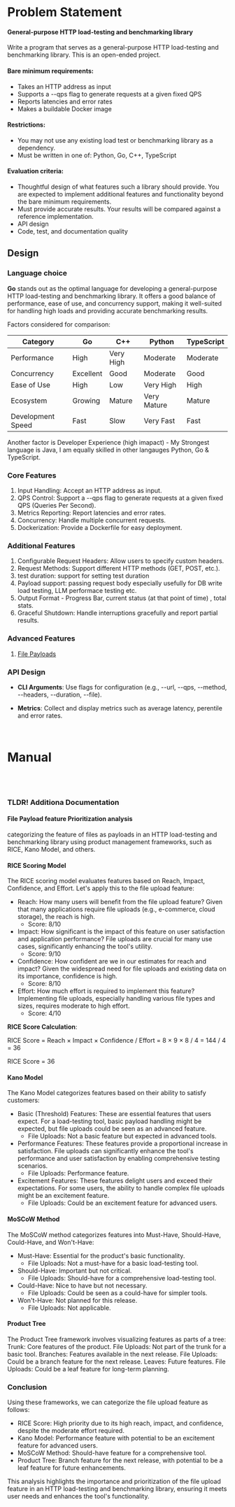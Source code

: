 # Problem Statement 

#### General-purpose HTTP load-testing and benchmarking library

Write a program that serves as a general-purpose HTTP load-testing and benchmarking library. This is an open-ended project.

#### Bare minimum requirements:
- Takes an HTTP address as input
- Supports a --qps flag to generate requests at a given fixed QPS
- Reports latencies and error rates
- Makes a buildable Docker image

#### Restrictions:
- You may not use any existing load test or benchmarking library as a dependency.
- Must be written in one of: Python, Go, C++, TypeScript

#### Evaluation criteria:
- Thoughtful design of what features such a library should provide. You are expected to implement additional features and functionality beyond the bare minimum requirements.
- Must provide accurate results. Your results will be compared against a reference implementation.
- API design
- Code, test, and documentation quality

## Design

### Language choice

**Go** stands out as the optimal language for developing a general-purpose HTTP load-testing and benchmarking library. It offers a good balance of performance, ease of use, and concurrency support, making it well-suited for handling high loads and providing accurate benchmarking results.

Factors considered for comparison:

| Category        | Go      | C++        | Python    | TypeScript |
|-----------------|---------|------------|-----------|------------|
| Performance     | High    | Very High  | Moderate  | Moderate   |
| Concurrency     | Excellent | Good     | Moderate  | Good       |
| Ease of Use     | High    | Low        | Very High | High       |
| Ecosystem       | Growing | Mature     | Very Mature | Mature   |
| Development Speed | Fast  | Slow       | Very Fast | Fast       |

Another factor is Developer Experience (high imapact) - My Strongest language is Java, I am equally skilled in other langauges Python, Go & TypeScript.

### Core Features
1. Input Handling: Accept an HTTP address as input.
2. QPS Control: Support a --qps flag to generate requests at a given fixed QPS (Queries Per Second).
3. Metrics Reporting: Report latencies and error rates.
4. Concurrency: Handle multiple concurrent requests.
5. Dockerization: Provide a Dockerfile for easy deployment.

### Additional Features
1. Configurable Request Headers: Allow users to specify custom headers.
2. Request Methods: Support different HTTP methods (GET, POST, etc.).
3. test duration: support for setting test duration
4. Payload support: passing request body especially usefully for DB write load testing, LLM performace testing etc.
5. Output Format - Progress Bar, current status (at that point of time) , total stats.
6. Graceful Shutdown: Handle interruptions gracefully and report partial results.

### Advanced Features
1. [File Payloads](#file-payload-feature-prioritization-analysis)

### API Design
- **CLI Arguments**: Use flags for configuration (e.g., --url, --qps, --method, --headers, --duration, --file).

- **Metrics**: Collect and display metrics such as average latency, perentile and error rates.

<br/>

# Manual








<br/><br/>

### TLDR! Additiona Documentation
#### File Payload feature Prioritization analysis

categorizing the feature of files as payloads in an HTTP load-testing and benchmarking library using product management frameworks, such as RICE, Kano Model, and others. 

#### **RICE Scoring Model**
The RICE scoring model evaluates features based on Reach, Impact, Confidence, and Effort. Let's apply this to the file upload feature:
- Reach: How many users will benefit from the file upload feature? Given that many applications require file uploads (e.g., e-commerce, cloud storage), the reach is high.
    - Score: 8/10
- Impact: How significant is the impact of this feature on user satisfaction and application performance? File uploads are crucial for many use cases, significantly enhancing the tool's utility.
    - Score: 9/10
- Confidence: How confident are we in our estimates for reach and impact? Given the widespread need for file uploads and existing data on its importance, confidence is high.
    - Score: 8/10
- Effort: How much effort is required to implement this feature? Implementing file uploads, especially handling various file types and sizes, requires moderate to high effort.
    - Score: 4/10
  
**RICE Score Calculation**:

RICE Score = Reach × Impact × Confidence / Effort
           = 8 × 9 × 8 / 4
           = 144 / 4
           = 36

RICE Score = 36

#### **Kano Model**
The Kano Model categorizes features based on their ability to satisfy customers:
- Basic (Threshold) Features: These are essential features that users expect. For a load-testing tool, basic payload handling might be expected, but file uploads could be seen as an advanced feature.
    - File Uploads: Not a basic feature but expected in advanced tools.
- Performance Features: These features provide a proportional increase in satisfaction. File uploads can significantly enhance the tool's performance and user satisfaction by enabling comprehensive testing scenarios.
    - File Uploads: Performance feature.
- Excitement Features: These features delight users and exceed their expectations. For some users, the ability to handle complex file uploads might be an excitement feature.
    - File Uploads: Could be an excitement feature for advanced users.

#### **MoSCoW Method**
The MoSCoW method categorizes features into Must-Have, Should-Have, Could-Have, and Won't-Have:
- Must-Have: Essential for the product's basic functionality.
    - File Uploads: Not a must-have for a basic load-testing tool.
- Should-Have: Important but not critical.
    - File Uploads: Should-have for a comprehensive load-testing tool.
- Could-Have: Nice to have but not necessary.
    - File Uploads: Could be seen as a could-have for simpler tools.
- Won't-Have: Not planned for this release.
    - File Uploads: Not applicable.

#### Product Tree
The Product Tree framework involves visualizing features as parts of a tree:
Trunk: Core features of the product.
File Uploads: Not part of the trunk for a basic tool.
Branches: Features available in the next release.
File Uploads: Could be a branch feature for the next release.
Leaves: Future features.
File Uploads: Could be a leaf feature for long-term planning.

### Conclusion
Using these frameworks, we can categorize the file upload feature as follows:

- RICE Score: High priority due to its high reach, impact, and confidence, despite the moderate effort required.
- Kano Model: Performance feature with potential to be an excitement feature for advanced users.
- MoSCoW Method: Should-have feature for a comprehensive tool.
- Product Tree: Branch feature for the next release, with potential to be a leaf feature for future enhancements.


This analysis highlights the importance and prioritization of the file upload feature in an HTTP load-testing and benchmarking library, ensuring it meets user needs and enhances the tool's functionality.